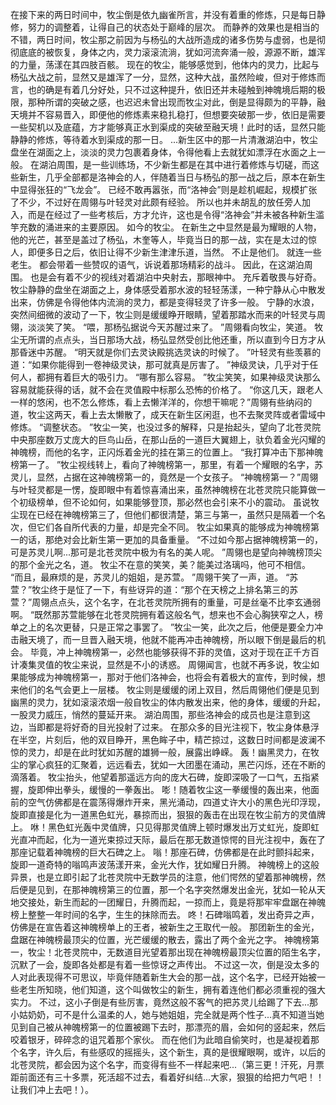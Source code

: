 在接下来的两日时间中，牧尘倒是依九幽雀所言，并没有着重的修炼，只是每日静修，努力的调整着，让得自己的状态处于巅峰的层次。
而静养的效果也是相当的不错，两日时间，牧尘那之前因为与杨弘的大战所造成的诸多伤势与虚弱，也是彻彻底底的被恢复，身体之内，灵力滚滚流淌，犹如河流奔涌一般，源源不断，雄浑的力量，荡漾在其四肢百骸。
现在的牧尘，能够感觉到，他体内的灵力，比起与杨弘大战之前，显然又是雄浑了一分，显然，这种大战，虽然险峻，但对于修炼而言，也的确是有着几分好处，只不过这种提升，依旧还并未碰触到神魄境后期的极限，那种所谓的突破之感，也迟迟未曾出现而牧尘对此，倒是显得颇为的平静，融天境并不容易晋入，即便他的修炼素来稳扎稳打，但想要突破那一步，依旧是需要一些契机以及底蕴，方才能够真正水到渠成的突破至融天境！此时的话，显然只能静静的修炼，等待着水到渠成的那一日。
...新生区中的那一片清澈湖泊中，牧尘盘坐在湖面之上，淡淡的灵力包裹着身体，令得他看上去就犹如漂浮在水面之上一般。
在湖泊周围，是一些训练场，不少新生都是在其中进行着修炼与切磋，而这些新生，几乎全部都是洛神会的人，伴随着当日与杨弘的那一战之后，原本在新生中显得张狂的“飞龙会”。
已经不敢再嚣张，而“洛神会”则是趁机崛起，规模扩张了不少，不过好在周翎与叶轻灵对此颇有经验。
所以也并未胡乱的放任旁人加入，而是在经过了一些考核后，方才允许，这也是令得“洛神会”并未被各种新生滥竽充数的涌进来的主要原因。
如今的牧尘。
在新生之中显然是最为耀眼的人物，他的光芒，甚至是盖过了杨弘，木奎等人，毕竟当日的那一战，实在是太过的惊人，即便多日之后，依旧让得不少新生津津乐道，当然。
不止是他们。
就连一些老生。
都会带着一些赞叹的语气，诉说着那场精彩的战斗。
因此，在这湖泊周围。
也是会有着不少的视线对着湖泊中央射去，那眼神中。
充斥着敬畏与好奇。
牧尘静静的盘坐在湖面之上，身体感受着那水波的轻轻荡漾，一种宁静从心中散发出来，仿佛是令得他体内流淌的灵力，都是变得轻灵了许多一般。
宁静的水浪，突然间细微的波动了一下，牧尘则是缓缓睁开眼睛，望着那踏水而来的叶轻灵与周翎，淡淡笑了笑。
“喂，那杨弘据说今天苏醒过来了。
”周翎看向牧尘，笑道。
牧尘无所谓的点点头，当日那场大战，杨弘显然受创比他还重，所以直到今日方才从那昏迷中苏醒。
“明天就是你们去灵诀殿挑选灵诀的时候了。
”叶轻灵有些羡慕的道：“如果你能得到一卷神级灵诀，那可就真是厉害了。
”神级灵诀，几乎对于任何人，都拥有着巨大的吸引力。
“哪有那么容易。
”牧尘笑笑，如果神级灵诀那么容易就能获得的话，就不会在灵值殿中标那么恐怖的价格了。
“你这几天，跟老人一样的悠闲，也不怎么修炼，看上去懒洋洋的，你想干嘛呢？”周翎有些纳闷的道，牧尘这两天，看上去太懒散了，成天在新生区闲逛，也不去聚灵阵或者雷域中修炼。
“调整状态。
”牧尘一笑，也没过多的解释，只是抬起头，望向了北苍灵院中央那座数万丈庞大的巨鸟山岳，在那山岳的一道巨大翼翅上，驮负着金光闪耀的神魄榜，而他的名字，正闪烁着金光的挂在第三的位置上。
“我打算冲击下那神魄榜第一了。
”牧尘视线转上，看向了神魄榜第一，那里，有着一个耀眼的名字，苏灵儿，显然，占据在这神魄榜第一的，竟然是一个女孩子。
“神魄榜第一？”周翎与叶轻灵都是一愣，旋即眼中有着惊喜涌出来，虽然神魄榜在北苍灵院只能算做一个初级榜单，但不论如何，如果能够登顶，那必然也会引来不小的震动。
虽说牧尘现在已经在神魄榜第三了，但他们都很清楚，第三与第一，虽然只是隔着一个名次，但它们各自所代表的力量，却是完全不同。
牧尘如果真的能够成为神魄榜第一的话，那绝对会比新生第一更加的具备重量。
“不过如今那占据神魄榜第一的，可是苏灵儿啊...那可是北苍灵院中极为有名的美人呢。
”周翎也是望向神魄榜顶尖的那个金光之名，道。
牧尘不在意的笑笑，美？能美过洛璃吗，他可不相信。
“而且，最麻烦的是，苏灵儿的姐姐，是苏萱。
”周翎干笑了一声，道。
“苏萱？”牧尘终于是怔了一下，有些讶异的道：“那个在天榜之上排名第三的苏萱？”周翎点点头，这个名字，在北苍灵院所拥有的重量，可是丝毫不比李玄通弱啊。
“既然那苏萱能够在北苍灵院拥有着这般名气，想来也不会心胸狭窄之人，榜单之上的名次更替，只是正常之事罢了。
”牧尘一笑，此次之后，他便是要全力冲击融天境了，而一旦晋入融天境，他就不能再冲击神魄榜，所以眼下倒是最后的机会。
毕竟，冲上神魄榜第一，必然也能够获得不菲的灵值，这对于现在正千方百计凑集灵值的牧尘来说，显然是不小的诱惑。
周翎闻言，也就不再多说，牧尘如果能够成为神魄榜第一，那对于他们洛神会，也将会有着极大的宣传，到时候，想来他们的名气会更上一层楼。
牧尘则是缓缓的闭上双目，然后周翎他们便是见到幽黑的灵力，犹如滚滚浓烟一般自牧尘的体内散发出来，他的身体，缓缓的升起，一股灵力威压，悄然的蔓延开来。
湖泊周围，那些洛神会的成员也是注意到这边，当即都是将好奇的目光投射了过来。
在那众多的目光注视下，牧尘身体悬浮在半空，片刻后，他的双目睁开，黑色眸子中，精芒掠过，这数日时间都是波澜不惊的灵力，却是在此时犹如苏醒的雄狮一般，展露出峥嵘。
轰！幽黑灵力，在牧尘的掌心疯狂的汇聚着，远远看去，犹如一大团墨在涌动，黑芒闪烁，还在不断的滴落着。
牧尘抬头，他望着那遥远方向的庞大石碑，旋即深吸了一口气，五指紧握，旋即伸出拳头，缓慢的一拳轰出。
嘭！随着牧尘这一拳缓慢的轰出来，他面前的空气仿佛都是在震荡得爆炸开来，黑光涌动，四道丈许大小的黑色光印浮现，旋即直接是化为一道黑色虹光，暴掠而出，狠狠的轰击在出现在牧尘前方的灵值牌上。
咻！黑色虹光轰中灵值牌，只见得那灵值牌上顿时爆发出万丈虹光，旋即虹光直冲而起，化为一道光束掠过天际，最后在那无数道惊愕的目光注视中，轰在了那座记载着神魄榜的巨大石碑之上。
嗡！那座石碑，仿佛都是在此时颤抖起来，旋即一道奇特的嗡鸣声波荡漾开来，金光大作，犹如耀日升腾。
神魄榜上的这般异景，也是立即引起了北苍灵院中无数学员的注意，他们愕然的望着那神魄榜，然后便是见到，在那神魄榜第三的位置，那一个名字突然爆发出金光，犹如一轮从天地交接处，新生而起的一团耀日，升腾而起，一掠而上，竟是将那牢牢盘踞在神魄榜上整整一年时间的名字，生生的抹除而去。
咚！石碑嗡鸣着，发出奇异之声，仿佛是在宣告着这神魄榜单上的王者，被新生之王取代一般。
那团新生的金光，盘踞在神魄榜最顶尖的位置，光芒缓缓的散去，露出了两个金光之字。
神魄榜第一，牧尘！北苍灵院中，无数道目光望着那出现在神魄榜最顶尖位置的陌生名字，沉默了一会，旋即各处都是有着一些惊讶之声传出。
不过这一次，倒是没太多的人对此表现得不可思议，毕竟伴随着新生大会的那一战，这个名字，已经开始被一些老生所知晓，他们知道，这个叫做牧尘的新生，拥有着连他们都必须重视的强大实力。
不过，这小子倒是有些厉害，竟然这般不客气的把苏灵儿给踢了下去...那小姑奶奶，可不是什么温柔的人，她与她姐姐，完全就是两个性子...真不知道当她见到自己被从神魄榜第一的位置被踢下去时，那漂亮的眉，会如何的竖起来，然后咬着银牙，碎碎念的诅咒着那个家伙。
而在他们为此暗自偷笑时，也是凝视着那个名字，许久后，有些感叹的摇摇头，这个新生，真的是很耀眼啊，或许，以后的北苍灵院，都会因为这个名字，而变得有些不一样起来吧...（第三更！汗死，月票距前面还有三十多票，死活超不过去，看着好纠结...大家，狠狠的给把力气吧！！让我们冲上去吧！）。
